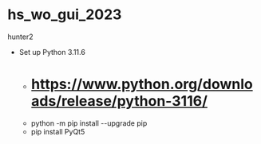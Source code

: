 # hs_wo_gui_2023
hunter2
- Set up Python 3.11.6
    - # https://www.python.org/downloads/release/python-3116/
    - python -m pip install --upgrade pip
    - pip install PyQt5
